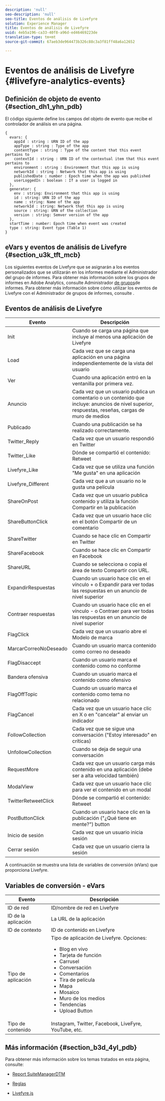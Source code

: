 ```yaml
---
description: 'null'
seo-description: 'null'
seo-title: Eventos de análisis de Livefyre
solution: Experience Manager
title: Eventos de análisis de Livefyre
uuid: 4eb5a196-ca33-40f8-a96d-ed46469223de
translation-type: tm+mt
source-git-commit: 67aeb3de964473b326c88c3a3f81ff48a6a12652

---
```



# Eventos de análisis de Livefyre {#livefyre-analytics-events}

## Definición de objeto de evento {#section_dh1_yhn_pdb}

El código siguiente define los campos del objeto de evento que recibe el controlador de análisis en una página.

```
{
  evars: {
    appId : string : URN ID of the app
    appType : string : Type of the app
    contentType : string : Type of the content that this event pertains to
    contextId : string : URN ID of the contextual item that this event pertains to
    environment : string : Environment that this app is using
    networkId : string : Network that this app is using
    publishedDate : number : Epoch time when the app was published
    userLoggedIn : boolean : If a user is logged in
  },
  generator: {
    env : string: Environment that this app is using
    id : string: URN ID of the app
    name : string: Name of the app
    networkId : string: Network that this app is using
    source : string: URN of the collection
    version : string: Semver version of the app
  },
  startTime : number: Epoch time when event was created
  type : string: Event type (Table 1)
}
```

## eVars y eventos de análisis de Livefyre {#section_u3k_tft_mcb}

Los siguientes eventos de Livefyre que se asignarán a los eventos personalizados que se utilizarán en los informes mediante el Administrador del grupo de informes. Para obtener más información sobre los grupos de informes en Adobe Analytics, consulte Administrador [de grupos](https://marketing.adobe.com/resources/help/en_US/reference/report_suites_admin.html)de informes. Para obtener más información sobre cómo utilizar los eventos de Livefyre con el Administrador de grupos de informes, consulte [](../livefyre-analytics/c-use-livefyre-with-adobe-analytics.md#section_iks_kgd_4cb).

## Eventos de análisis de Livefyre

| Evento | Descripción |
|---|---|
| Init | Cuando se carga una página que incluye al menos una aplicación de Livefyre |
| Load | Cada vez que se carga una aplicación en una página independientemente de la vista del usuario |
| Ver | Cuando una aplicación entró en la ventanilla por primera vez. |
| Anuncio | Cada vez que un usuario publica un comentario o un contenido que incluye: anuncios de nivel superior, respuestas, reseñas, cargas de muro de medios |
| Publicado | Cuando una publicación se ha realizado correctamente. |
| Twitter_Reply | Cada vez que un usuario respondió en Twitter |
| Twitter_Like | Dónde se compartió el contenido: Retweet |
| Livefyre_Like | Cada vez que se utiliza una función "Me gusta" en una aplicación |
| Livefyre_Different | Cada vez que a un usuario no le gusta una película |
| ShareOnPost | Cada vez que un usuario publica contenido y utiliza la función Compartir en la publicación |
| ShareButtonClick | Cada vez que un usuario hace clic en el botón Compartir de un comentario |
| ShareTwitter | Cuando se hace clic en Compartir en Twitter |
| ShareFacebook | Cuando se hace clic en Compartir en Facebook |
| ShareURL | Cuando se selecciona o copia el área de texto Compartir con URL. |
| ExpandirRespuestas | Cuando un usuario hace clic en el vínculo + o Expandir para ver todas las respuestas en un anuncio de nivel superior |
| Contraer respuestas | Cuando un usuario hace clic en el vínculo - o Contraer para ver todas las respuestas en un anuncio de nivel superior |
| FlagClick | Cada vez que un usuario abre el Modelo de marca |
| MarcarCorreoNoDeseado | Cuando un usuario marca contenido como correo no deseado |
| FlagDisaccept | Cuando un usuario marca el contenido como no conforme |
| Bandera ofensiva | Cuando un usuario marca el contenido como ofensivo |
| FlagOffTopic | Cuando un usuario marca el contenido como tema no relacionado |
| FlagCancel | Cada vez que un usuario hace clic en X o en "cancelar" al enviar un indicador |
| FollowCollection | Cada vez que se sigue una conversación ("Estoy interesado" en críticas) |
| UnfollowCollection | Cuando se deja de seguir una conversación |
| RequestMore | Cada vez que un usuario carga más contenido en una aplicación (debe ser a alta velocidad también) |
| ModalView | Cada vez que un usuario hace clic para ver el contenido en un modal |
| TwitterRetweetClick | Dónde se compartió el contenido: Retweet |
| PostButtonClick | Cuando un usuario hace clic en la publicación ("¿Qué tiene en mente?") button |
| Inicio de sesión | Cada vez que un usuario inicia sesión |
| Cerrar sesión | Cada vez que un usuario cierra la sesión |

A continuación se muestra una lista de variables de conversión (eVars) que proporciona Livefyre.

## Variables de conversión - eVars

| Evento | Descripción |
|--- |--- |
| ID de red | ID/nombre de red en Livefyre |
| ID de la aplicación | La URL de la aplicación |
| ID de contexto | ID de contenido en Livefyre |
| Tipo de aplicación | Tipo de aplicación de Livefyre. Opciones: <br><ul><li>Blog en vivo  </li><li> Tarjeta de función</li><li>Carrusel</li><li>Conversación </li><li>Comentarios</li><li>Tira de película</li><li>Mapa</li><li>Mosaico</li><li>Muro de los medios</li><li>Tendencias</li><li>Upload Button</li></ul> |
| Tipo de contenido | Instagram, Twitter, Facebook, LiveFyre, YouTube, etc. |

## Más información {#section_b3d_4yl_pdb}

Para obtener más información sobre los temas tratados en esta página, consulte:

* [Report Suite](https://marketing.adobe.com/resources/help/en_US/reference/report_suites_admin.html)[ManagerDTM](https://marketing.adobe.com/resources/help/en_US/livefyre/c_filmstrip_app.html)

* [Reglas](https://marketing.adobe.com/resources/help/en_US/dtm/rules.html)
* [Livefyre.js](/help/implementation/c-livefyre.js.md)